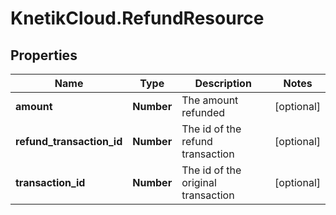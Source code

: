 # KnetikCloud.RefundResource

## Properties
Name | Type | Description | Notes
------------ | ------------- | ------------- | -------------
**amount** | **Number** | The amount refunded | [optional] 
**refund_transaction_id** | **Number** | The id of the refund transaction | [optional] 
**transaction_id** | **Number** | The id of the original transaction | [optional] 


